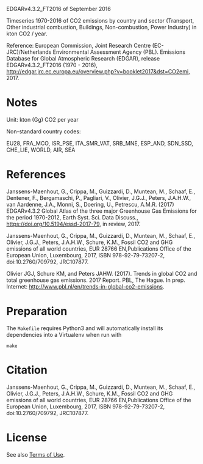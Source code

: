 EDGARv4.3.2_FT2016 of September 2016

Timeseries 1970-2016 of CO2 emissions by country and sector (Transport, Other industrial combustion, Buildings, Non-combustion, Power Industry) in kton CO2 / year.

Reference: European Commission, Joint Research Centre (EC-JRC)/Netherlands Environmental Assessment Agency (PBL). Emissions Database for Global Atmospheric Research (EDGAR), release EDGARv4.3.2_FT2016  (1970 - 2016), http://edgar.jrc.ec.europa.eu/overview.php?v=booklet2017&dst=CO2emi, 2017.


# Notes

Unit: kton (Gg) CO2 per year

Non-standard country codes:

EU28, FRA_MCO, ISR_PSE, ITA_SMR_VAT, SRB_MNE, ESP_AND, SDN_SSD, CHE_LIE, WORLD, AIR, SEA


# References

Janssens-Maenhout, G., Crippa, M., Guizzardi, D., Muntean, M., Schaaf, E., Dentener, F., Bergamaschi, P., Pagliari, V., Olivier, J.G.J., Peters, J.A.H.W., van Aardenne, J.A., Monni, S., Doering, U., Petrescu, A.M.R. (2017) EDGARv4.3.2 Global Atlas of the three major Greenhouse Gas Emissions for the period 1970-2012, Earth Syst. Sci. Data Discuss., https://doi.org/10.5194/essd-2017-79, in review, 2017.

Janssens-Maenhout, G., Crippa, M., Guizzardi, D., Muntean, M., Schaaf, E., Olivier, J.G.J., Peters, J.A.H.W., Schure, K.M., Fossil CO2 and GHG emissions of all world countries, EUR 28766 EN,Publications Office of the European Union, Luxembourg, 2017, ISBN 978-92-79-73207-2, doi:10.2760/709792, JRC107877.

Olivier JGJ, Schure KM, and Peters JAHW. (2017). Trends in global CO2 and total greenhouse gas emissions. 2017 Report. PBL, The Hague. In prep. Internet: http://www.pbl.nl/en/trends-in-global-co2-emissions.


# Preparation

The `Makefile` requires Python3 and will automatically install its dependencies
into a Virtualenv when run with

```shell
make
```


# Citation

Janssens-Maenhout, G., Crippa, M., Guizzardi, D., Muntean, M., Schaaf, E.,
 Olivier, J.G.J., Peters, J.A.H.W., Schure, K.M., Fossil CO2 and GHG emissions of all world countries, EUR 28766 EN,Publications Office of the European Union, Luxembourg, 2017, ISBN 978-92-79-73207-2, doi:10.2760/709792, JRC107877.


# License

See also [Terms of Use](http://edgar.jrc.ec.europa.eu/terms_of_use.php).
